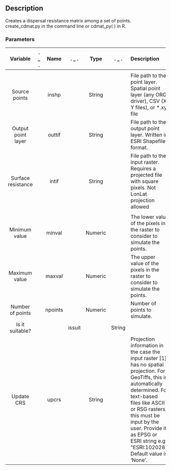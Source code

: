 ## Description

Creates a dispersal resistance matrix among a set of points. create_cdmat.py in the command line or cdmat_py( ) in R.

###  Parameters

| Variable          | .  _  . | Name            | .  _  .  |   Type | .  _  . | Description |
| :---------------: | :--: |:--------------:  | :----: | :-----------------: | :--: |:---------- |
| | | | | | | | |
|Source points |      | inshp|       | String|      |File path to the point layer. Spatial point layer (any ORG driver), CSV (X, Y files), or *.xy file|
| Output point layer|   |outtif|  | String| |File path to the output point layer. Written in ESRI Shapefile format.|
| Surface resistance |   |intif|     | String|      | File path to the input raster. Requires a projected file with square pixels. Not LonLat projection allowed|
| | | | | | | | |
|Minimum value| |minval| | Numeric| | The lower value of the pixels in the raster to consider to simulate the points.
|Maximum value| |maxval| | Numeric| | The upper value of the pixels in the raster to consider to simulate the points. 
|Number of points | |npoints|  |Numeric|  | Number of points to simulate.
|Is it suitable?| | | issuit|  |String|  |‘Yes’ (default) or ‘No’. Indicates if the provided raster [1]  is suitability. If so, the script will likely sample higher value pixels. If ‘No’, will assume it is resistance and will sample more likely lower values|
|Update CRS | | upcrs| |String| |Projection information in the case the input raster [1] has no spatial projection. For GeoTiffs, this is automatically determined. For text-based files like ASCII or RSG rasters, this must be input by the user. Provide it as EPSG or ESRI string e.g. "ESRI:102028". Default value is ‘None’.